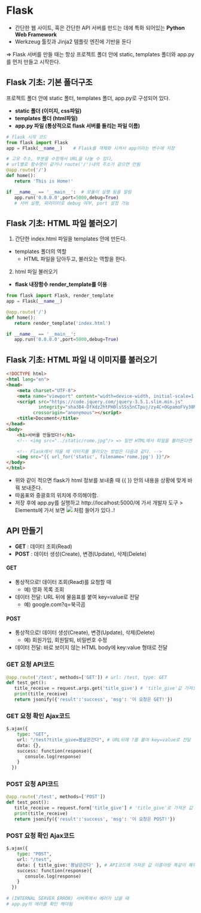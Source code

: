 # Flask
- 간단한 웹 사이트, 혹은 간단한 API 서버를 만드는 데에 특화 되어있는 **Python Web Framework**
- Werkzeug 툴킷과 Jinja2 템플릿 엔진에 기반을 둔다

=> Flask 서버를 만들 때는 항상 프로젝트 폴더 안에 static, templates 폴더와 app.py를 먼저 만들고 시작한다.

## Flask 기초: 기본 폴더구조

프로젝트 폴더 안에 static 폴터, templates 폴더, app.py로 구성되어 있다.

- **static 폴더 (이미지, css파일)**
- **templates 폴더 (html파일)**
- **app.py 파일 (통상적으로 flask 서버를 돌리는 파일 이름)**

```python
# flask 시작 코드
from flask import Flask
app = Flask(__name__)    # Flask를 객체화 시켜서 app이라는 변수에 저장

# 고유 주소, 부분을 수정해서 URL을 나눌 수 있다, 
# url별로 함수명이 같거나 route('/')내의 주소가 같으면 안됨
@app.route('/')
def home():
   return 'This is Home!'

if __name__ == '__main__':  # 모듈이 실행 됨을 알림
   app.run('0.0.0.0',port=5000,debug=True)
   # 서버 실행, 파라미터로 debug 여부, port 설정 가능
```

## Flask 기초: HTML 파일 불러오기
1. 간단한 index.html 파일을 templates 안에 만든다.
- templates 폴더의 역할
    - HTML 파일을 담아두고, 불러오는 역할을 한다.
2. html 파일 불러오기
- **flask 내장함수 render_template를 이용**

```python
from flask import Flask, render_template
app = Flask(__name__)

@app.route('/')
def home():
   return render_template('index.html')

if __name__ == '__main__':
   app.run('0.0.0.0',port=5000,debug=True)
```
<!-- http://localhost:5000/ 에서 해당 html이 뜨는 것을 확인한다. -->

## Flask 기초: HTML 파일 내 이미지를 불러오기

```html
<!DOCTYPE html>
<html lang="en">
<head>
    <meta charset="UTF-8">
    <meta name="viewport" content="width=device-width, initial-scale=1.0">
    <script src="https://code.jquery.com/jquery-3.5.1.slim.min.js"
			integrity="sha384-DfXdz2htPH0lsSSs5nCTpuj/zy4C+OGpamoFVy38MVBnE+IbbVYUew+OrCXaRkfj"
		  crossorigin="anonymous"></script>
    <title>Document</title>
</head>
<body>
    <h1>서버를 만들었다!</h1>
    <!-- <img src="../static/rome.jpg"/> => 일반 HTML에서 파일을 불러온다면 이런 방식으로 쓰임.-->

    <!-- Flask에서 띄울 때 이미지를 불러오는 방법은 다음과 같다. -->
    <img src="{{ url_for('static', filename='rome.jpg') }}"/>
</body>
</html>
```
- 위와 같이 적으면 flask가 html 정보를 보내줄 때 {{ }} 안의 내용을 상황에 맞게 바꿔 보내준다.
- 따옴표와 중괄호의 위치에 주의해야함.
- 저장 후에 app.py를 실행하고 http://localhost:5000/에 가서 개발자 도구 > Elements에 가서 보면 <img src="/static/rome.jpg"/> 처럼 들어가 있다..!

## API 만들기
- **GET** : 데이터 조회(Read)
- **POST** : 데이터 생성(Create), 변경(Update), 삭제(Delete)

#### GET
- 통상적으로! 데이터 조회(Read)를 요청할 때
   - 예) 영화 목록 조회
- 데이터 전달: URL 뒤에 물음표를 붙여 key=value로 전달
   - 예) google.com?q=북극곰

#### POST
- 통상적으로! 데이터 생성(Create), 변경(Update), 삭제(Delete)
   - 예) 회원가입, 회원탈퇴, 비밀번호 수정
- 데이터 전달: 바로 보이지 않는 HTML body에 key:value 형태로 전달

### GET 요청 API코드
```python
@app.route('/test', methods=['GET']) # url: /test, type: GET
def test_get():
   title_receive = request.args.get('title_give') # 'title_give'값 가져오기
   print(title_receive)
   return jsonify({'result':'success', 'msg': '이 요청은 GET!'})
```

### GET 요청 확인 Ajax코드
```python
$.ajax({
    type: "GET",
    url: "/test?title_give=봄날은간다", # URL뒤에 ?를 붙여 key=value로 전달
    data: {},
    success: function(response){
       console.log(response)
    }
  })
```

### POST 요청 API코드

```python
@app.route('/test', methods=['POST'])
def test_post():
   title_receive = request.form['title_give'] # 'title_give'로 가져온 값
   print(title_receive)
   return jsonify({'result':'success', 'msg': '이 요청은 POST!'})
```

### POST 요청 확인 Ajax코드
```python
$.ajax({
    type: "POST",
    url: "/test",
    data: { title_give:'봄날은간다' }, # API코드에 가져온 값 이름이랑 똑같이 해줘야함
    success: function(response){
       console.log(response)
    }
  })
  
# (INTERNAL SERVER ERROR) 서버쪽에서 에러가 났을 때
# app.py의 에러를 확인 해야됨
```